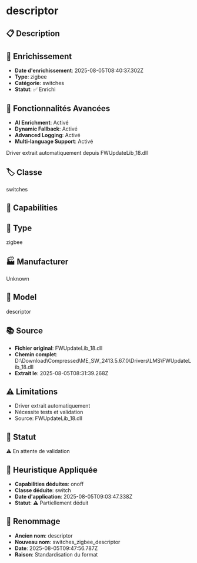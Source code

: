 # descriptor

## 📋 Description

## 🔧 Enrichissement
- **Date d'enrichissement**: 2025-08-05T08:40:37.302Z
- **Type**: zigbee
- **Catégorie**: switches
- **Statut**: ✅ Enrichi

## 🚀 Fonctionnalités Avancées
- **AI Enrichment**: Activé
- **Dynamic Fallback**: Activé
- **Advanced Logging**: Activé
- **Multi-language Support**: Activé

Driver extrait automatiquement depuis FWUpdateLib_18.dll

## 🏷️ Classe
switches

## 🔧 Capabilities


## 📡 Type
zigbee

## 🏭 Manufacturer
Unknown

## 📱 Model
descriptor

## 📚 Source
- **Fichier original**: FWUpdateLib_18.dll
- **Chemin complet**: D:\Download\Compressed\ME_SW_2413.5.67.0\Drivers\LMS\FWUpdateLib_18.dll
- **Extrait le**: 2025-08-05T08:31:39.268Z

## ⚠️ Limitations
- Driver extrait automatiquement
- Nécessite tests et validation
- Source: FWUpdateLib_18.dll

## 🚀 Statut
⚠️ En attente de validation

## 🧠 Heuristique Appliquée
- **Capabilities déduites**: onoff
- **Classe déduite**: switch
- **Date d'application**: 2025-08-05T09:03:47.338Z
- **Statut**: ⚠️ Partiellement déduit

## 🔄 Renommage
- **Ancien nom**: descriptor
- **Nouveau nom**: switches_zigbee_descriptor
- **Date**: 2025-08-05T09:47:56.787Z
- **Raison**: Standardisation du format
